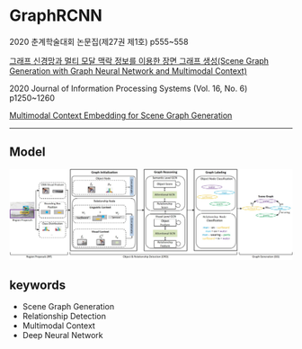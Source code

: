 # GraphRCNN

2020 춘계학술대회 논문집(제27권 제1호) p555~558

[그래프 신경망과 멀티 모달 맥락 정보를 이용한 장면 그래프 생성(Scene Graph Generation with Graph Neural Network and Multimodal Context)](http://kips.or.kr/bbs/confn/article/1303)



2020 Journal of Information Processing Systems (Vol. 16, No. 6) p1250~1260

[Multimodal Context Embedding for Scene Graph Generation](http://jips-k.org/digital-library/2020/16/6/1250)

- - -

## Model
![GraphRCNN](image/model.jpg)

## keywords
- Scene Graph Generation
- Relationship Detection
- Multimodal Context
- Deep Neural Network

